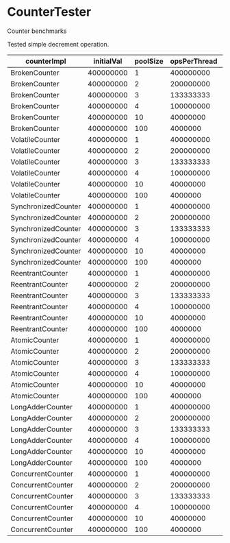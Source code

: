 CounterTester
=============

Counter benchmarks

Tested simple decrement operation.

|         counterImpl|          initialVal|            poolSize|        opsPerThread|            finalVal|            opsCount|         missedCount|         TimeElapsed|
|--------------------|--------------------|--------------------|--------------------|--------------------|--------------------|--------------------|--------------------|
|       BrokenCounter|           400000000|                   1|           400000000|                   0|           400000000|                   0|                 799|
|       BrokenCounter|           400000000|                   2|           200000000|            73439989|           326560011|                   0|                 473|
|       BrokenCounter|           400000000|                   3|           133333333|           266217472|           133782528|                   0|                 155|
|       BrokenCounter|           400000000|                   4|           100000000|           299173466|           100826534|                   0|                 161|
|       BrokenCounter|           400000000|                  10|            40000000|           310516333|            89483667|                   0|                 138|
|       BrokenCounter|           400000000|                 100|             4000000|           296862501|           103137499|                   0|                 149|
|     VolatileCounter|           400000000|                   1|           400000000|                   0|           400000000|                   0|                3821|
|     VolatileCounter|           400000000|                   2|           200000000|           119485643|           280514357|                   0|                5422|
|     VolatileCounter|           400000000|                   3|           133333333|           218988176|           181011824|                   0|                8009|
|     VolatileCounter|           400000000|                   4|           100000000|           272238870|           127761130|                   0|                6366|
|     VolatileCounter|           400000000|                  10|            40000000|           277885077|           122114923|                   0|                6756|
|     VolatileCounter|           400000000|                 100|             4000000|           358492516|            41507484|                   0|                6388|
| SynchronizedCounter|           400000000|                   1|           400000000|                   0|           400000000|                   0|                9719|
| SynchronizedCounter|           400000000|                   2|           200000000|                   0|           400000000|                   0|               58728|
| SynchronizedCounter|           400000000|                   3|           133333333|                   1|           399999999|                   0|               60170|
| SynchronizedCounter|           400000000|                   4|           100000000|                   0|           400000000|                   0|               65204|
| SynchronizedCounter|           400000000|                  10|            40000000|                   0|           400000000|                   0|               59171|
| SynchronizedCounter|           400000000|                 100|             4000000|                   0|           400000000|                   0|               59808|
|    ReentrantCounter|           400000000|                   1|           400000000|                   0|           400000000|                   0|                9323|
|    ReentrantCounter|           400000000|                   2|           200000000|                   0|           400000000|                   0|               22782|
|    ReentrantCounter|           400000000|                   3|           133333333|                   1|           399999999|                   0|               16917|
|    ReentrantCounter|           400000000|                   4|           100000000|                   0|           400000000|                   0|               15668|
|    ReentrantCounter|           400000000|                  10|            40000000|                   0|           400000000|                   0|               15574|
|    ReentrantCounter|           400000000|                 100|             4000000|                   0|           400000000|                   0|               16418|
|       AtomicCounter|           400000000|                   1|           400000000|                   0|           400000000|                   0|                3770|
|       AtomicCounter|           400000000|                   2|           200000000|                   0|           400000000|                   0|                6294|
|       AtomicCounter|           400000000|                   3|           133333333|                   1|           399999999|                   0|                8978|
|       AtomicCounter|           400000000|                   4|           100000000|                   0|           400000000|                   0|                9914|
|       AtomicCounter|           400000000|                  10|            40000000|                   0|           400000000|                   0|                9854|
|       AtomicCounter|           400000000|                 100|             4000000|                   0|           400000000|                   0|               10248|
|    LongAdderCounter|           400000000|                   1|           400000000|                   0|           400000000|                   0|                4816|
|    LongAdderCounter|           400000000|                   2|           200000000|                   0|           400000000|                   0|                3483|
|    LongAdderCounter|           400000000|                   3|           133333333|                   1|           399999999|                   0|                2119|
|    LongAdderCounter|           400000000|                   4|           100000000|                   0|           400000000|                   0|                1863|
|    LongAdderCounter|           400000000|                  10|            40000000|                   0|           400000000|                   0|                1871|
|    LongAdderCounter|           400000000|                 100|             4000000|                   0|           400000000|                   0|                2027|
|   ConcurrentCounter|           400000000|                   1|           400000000|                   0|           400000000|                   0|                4877|
|   ConcurrentCounter|           400000000|                   2|           200000000|                   0|           400000000|                   0|               10064|
|   ConcurrentCounter|           400000000|                   3|           133333333|                   1|           399999999|                   0|               11877|
|   ConcurrentCounter|           400000000|                   4|           100000000|                   0|           400000000|                   0|               10336|
|   ConcurrentCounter|           400000000|                  10|            40000000|                   0|           400000000|                   0|               11267|
|   ConcurrentCounter|           400000000|                 100|             4000000|                   0|           400000000|                   0|               10870|
